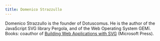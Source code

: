```yaml
---
title: Domenico Strazzullo
---
```


Domenico Strazzullo is the founder of Dotuscomus. He is the author of the JavaScript SVG library Pergola, and of the Web Operating System GEMï. Books: coauthor of [Building Web Applications with SVG](http://shop.oreilly.com/product/0790145329448.do) (Microsoft Press).